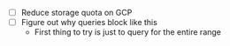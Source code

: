 - [ ] Reduce storage quota on GCP
- [ ] Figure out why queries block like this
  - First thing to try is just to query for the entire range 